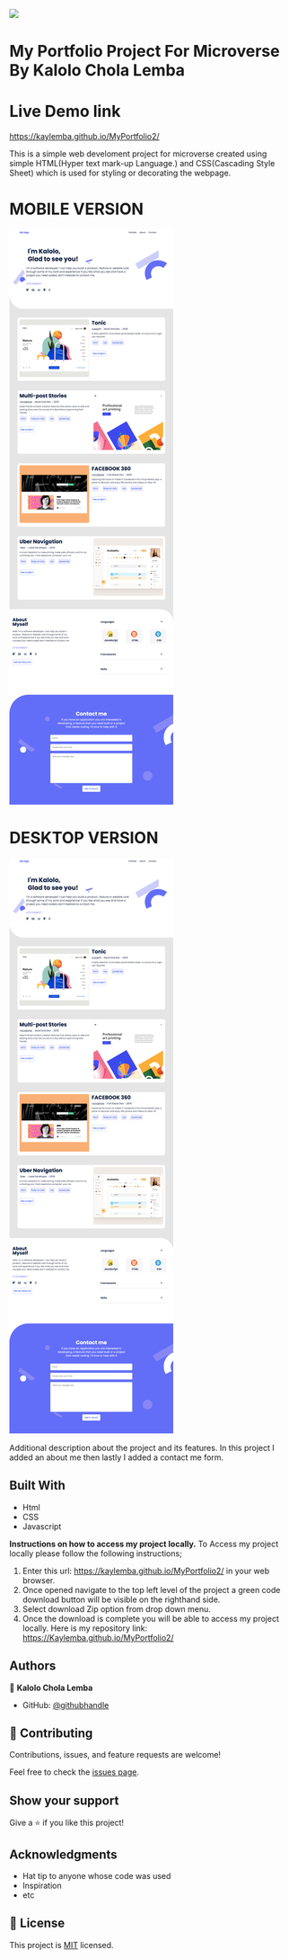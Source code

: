 ![](https://img.shields.io/badge/Microverse-blueviolet)

# My Portfolio Project For Microverse By Kalolo Chola Lemba
# Live Demo link
https://kaylemba.github.io/MyPortfolio2/

This is a simple web develoment project for microverse created using simple HTML(Hyper text mark-up Language.) and CSS(Cascading Style Sheet) which is used for styling or decorating the webpage.
# MOBILE VERSION
![screenshot](./images/Desktopworkflow.png)
# DESKTOP VERSION
![screenshot](./images/Desktopworkflow.png)

Additional description about the project and its features.
In this project I added an about me then lastly I added a contact me form.

## Built With

- Html
- CSS
- Javascript

**Instructions on how to access my project locally.**
 To Access my project locally please follow the following instructions;
1. Enter this url: https://kaylemba.github.io/MyPortfolio2/ in your web browser.
2. Once opened navigate to the top left level of the project a green code download button will be visible on the righthand side.
3. Select download Zip option from drop down menu.
4. Once the download is complete you will be able to access my project locally.
Here is my repository link: https://Kaylemba.github.io/MyPortfolio2/


## Authors

👤 **Kalolo Chola Lemba**

- GitHub: [@githubhandle](https://github.com/KayLemba)

## 🤝 Contributing

Contributions, issues, and feature requests are welcome!

Feel free to check the [issues page](../../issues/).

## Show your support

Give a ⭐️ if you like this project!

## Acknowledgments

- Hat tip to anyone whose code was used
- Inspiration
- etc

## 📝 License

This project is [MIT](./MIT.md) licensed.
